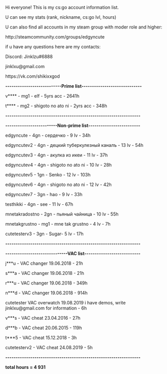   <p> Hi everyone! This is my cs:go account information list.</p>
  <p> U can see my stats (rank, nickname, cs:go lvl, hours) </p>
  <p> U can also find all accounts in my steam group with moder role and higher: </p>
  <p> http://steamcommunity.com/groups/edgyncute </p>
  <p> </p>
<p> if u have any questions here are my contacts: </p> 
<p> Discord: Jinklzu#6888 </p>
<p> jinklxu@gmail.com </p>
<p> https://vk.com/shikixxgod </p>
<p> </p>
<b>---------------------------Prime list-----------------------------</b>
<p> v**** - mg1 - elf - 5yrs acc - 2641h </p>
<p> t**** -  mg2 - shigoto no ato ni - 2yrs acc - 348h </p>
<b> -----------------------------------------------------------------</b>

<b> -------------------------Non-prime list------------------------- </b>
<p> edgyncute - 4gn - сердечко - 9 lv - 34h </p>
<p> edgyncutev2 - 4gn - децкий туберкулезный каналъ - 13 lv - 54h </p>
<p> edgyncutev3 - 4gn - акулка из икеи - 11 lv - 37h </p>
<p> edgyncutev4 - 4gn - shigoto no ato ni - 10 lv - 28h </p>
<p> edgyncutev5 - 1gn - Senko - 12 lv - 103h </p>
<p> edgyncutev6 - 4gn - shigoto no ato ni - 12 lv - 42h </p>
<p> edgyncutev7 - 3gn - hao - 9 lv - 33h </p>
<p> testhikki - 4gn - see - 11 lv - 67h </p>
<p> mnetakradostno - 2gn -  пьяный чайница - 10 lv - 55h </p>
<p> mnetakgrustno - mg1 - mne tak grustno - 4 lv - 7h </p>
<p> cutetesterv3 - 3gn - Sugar- 5 lv - 17h </p>
<b> -----------------------------------------------------------------</b>

<b> ------------------------------VAC list---------------------------</b>
<p> j***u - VAC changer 19.06.2018 - 21h </p>
<p> s***a - VAC changer 19.06.2018 - 21h </p>
<p> r***u - VAC changer 19.06.2018 - 349h </p>
<p> n***d - VAC changer 19.06.2018 - 914h </p>
<p> cutetester VAC overwatch 19.08.2019 i have demos, write jinklxu@gmail.com for information - 6h </p>
<p> v***s - VAC cheat 23.04.2016 - 27h </p>
<p> d***b - VAC cheat 20.06.2015 - 119h </p>
<p> t***5 - VAC cheat 15.12.2018 - 3h</p>
<p> cutetesterv2 - VAC cheat 24.08.2019 - 5h </p>
<b> -----------------------------------------------------------------</b>
<p> <b> total hours = 4 931 </b> </p>
